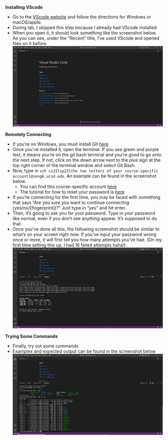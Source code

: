 **Installing VScode**
- Go to the [VScode website](https://code.visualstudio.com/) and follow the directions for Windows or macOS/apple.
- During lab, I skipped this step because I already had VScode installed.
- When you open it, it should look something like the screenshot below. As you can see, under the “Recent” title, I’ve used VScode and opened files on it before.
![Image](welcome.PNG)

**Remotely Connecting**
- If you’re on Windows, you must install Git [here](https://gitforwindows.org/) 
- Once you’ve installed it, open the terminal. If you see green and purple text, it means you’re on the git bash terminal and you’re good to go onto the next step. If not, click on the down arrow next to the plus sign at the top right corner of the terminal window and select Git Bash.
- Now, type in `ssh cs15lsp23[the two letters of your course-specific account]@ieng6.ucsd.edu`. An example can be found in the screenshot below.
  - You can find this course-specific account [here](https://sdacs.ucsd.edu/~icc/index.php)
  - The tutorial for how to reset your password is [here](https://drive.google.com/file/d/17IDZn8Qq7Q0RkYMxdiIR0o6HJ3B5YqSW/view)
- If you’re connecting for the first time, you may be faced with something that says “Are you sure you want to continue connecting (yes/no/[fingerprint])?” Just type in “yes” and hit enter.
- Then, it’s going to ask you for your password. Type in your password like normal, even if you don’t see anything appear. It’s supposed to do that. 
- Once you’ve done all this, the following screenshot should be similar to what’s on your screen right now. If you’ve input your password wrong once or more, it will first tell you how many attempts you’ve had. (On my first time setting this up, I had 16 failed attempts haha!). 
![Image](login.PNG)

**Trying Some Commands**
- Finally, try out some commands
- Examples and expected output can be found in the screenshot below
![Image](cmds.PNG)
